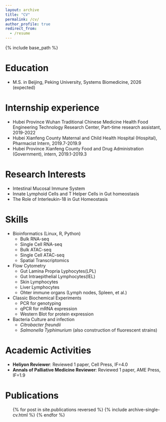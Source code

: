 ```yaml
---
layout: archive
title: "CV"
permalink: /cv/
author_profile: true
redirect_from:
  - /resume
---
```


{% include base_path %}

Education
======
* M.S. in Beijing, Peking University, Systems Biomedicine, 2026 (expected)

Internship experience
======
* Hubei Province Wuhan Traditional Chinese Medicine Health Food Engineering Technology Research Center, Part-time research assistant, 2019-2022
* Hubei Xianfeng County Maternal and Child Health Hospital (Hospital), Pharmacist Intern, 2019.7-2019.9
* Hubei Province Xianfeng County Food and Drug Administration (Government), intern, 2019.1-2019.3

Research Interests
======
* Intestinal Mucosal Immune System
* Innate Lymphoid Cells and T Helper Cells in Gut homeostasis
* The Role of Interleukin-18 in Gut Homeostasis

Skills
======
* Bioinformatics (Linux, R, Python)
  * Bulk RNA-seq
  * Single Cell RNA-seq
  * Bulk ATAC-seq
  * Single Cell ATAC-seq
  * Spatial Transcriptomics
* Flow Cytometry
  * Gut Lamina Propria Lyphocytes(LPL)
  * Gut Intraepithelial Lymphocytes(IEL)
  * Skin Lymphocytes
  * Liver Lymphocytes
  * Ohter immune organs (Lymph nodes, Spleen, et al.)
* Classic Biochemical Experiments
  * PCR for genotyping
  * qPCR for mRNA expression
  * Western Blot for protein expression
* Bacteria Culture and infection
  * *Citrobacter freundii*
  * *Salmonella Typhimurium* (also construction of fluorescent strains)

Academic Activities
======
* **Heliyon Reviewer**: Reviewed 1 paper, Cell Press, IF=4.0
* **Annals of Palliative Medicine Reviewer**: Reviewed 1 paper, AME Press, IF=1.9

Publications
======
  <ul>{% for post in site.publications reversed %}
    {% include archive-single-cv.html %}
  {% endfor %}</ul>
   

